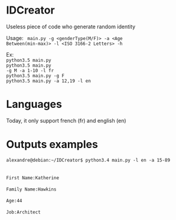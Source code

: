 # IDCreator

Useless piece of code who generate random identity

Usage: <code> main.py -g <genderType(M/F)> -a <Age Between(min-max)> -l <ISO 3166-2 Letters> -h </code> 

Ex: </br><code>python3.5 main.py</code> </br>
    <code>python3.5 main.py -g M -a 1-10 -l fr</code> </br>
    <code>python3.5 main.py -g F</code> </br>
    <code>python3.5 main.py -a 12,19 -l en</code> </br>

# Languages

Today, it only support french (fr) and english (en)

# Outputs examples

<code>alexandre@debian:~/IDCreator$ python3.4 main.py -l en -a 15-89 </code></br></br>
<code>First Name:Katherine</code> </br></br>
<code>Family Name:Hawkins</code> </br> </br>
<code>Age:44 </code> </br> </br>
<code>Job:Architect </code>
